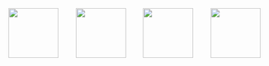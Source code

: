 <div style="display: flex; justify-content: space-between;">
    <img src="https://github.com/Mshashikanth1/README/assets/57630057/f0b76458-4a60-4343-93f0-21351a924f2a" width="100" />
    <img src="https://github.com/Mshashikanth1/README/assets/57630057/44f2cde8-b9b0-41c6-865e-f52b2cae72c0" width="100" />
    <img src="https://github.com/Mshashikanth1/Mshashikanth1/assets/57630057/b5c89eeb-1a33-457e-9037-5a064897dd23" width="100" />
    <img src="https://github.com/Mshashikanth1/Mshashikanth1/assets/57630057/77318ab0-8806-4106-b72f-01851a4b0982" width="100" />
</div>



